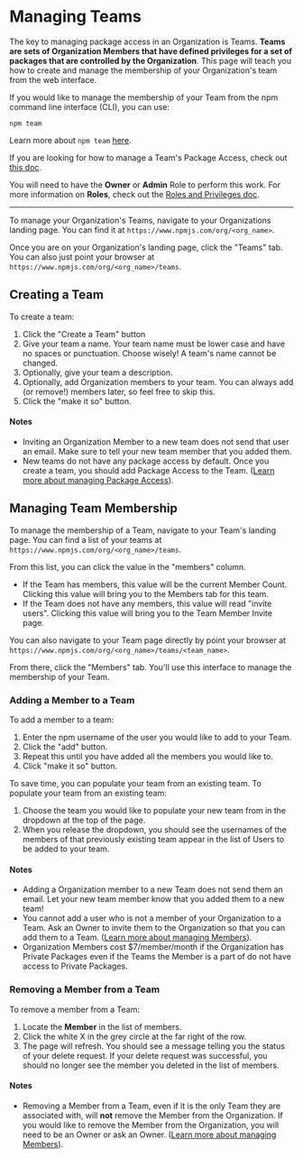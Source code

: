 # Managing Teams

The key to managing package access in an Organization is Teams.
**Teams are sets of Organization Members that have defined privileges
for a set of packages that are controlled by the Organization**.
This page will teach you how to create and manage the 
membership of your Organization's team from the web interface.

If you would like to manage the membership of your Team from
the npm command line interface (CLI), you can use:

```
npm team
```

Learn more about `npm team` [here][2].

If you are looking for how to manage a Team's Package Access, check
out [this doc][1].

You will need to have the **Owner** or **Admin** Role to perform this
work. For more information on **Roles**, check out the 
[Roles and Privileges doc].

<hr/>

To manage your Organization's Teams, navigate to your
Organizations landing page. You can find it at
`https://www.npmjs.com/org/<org_name>`.

Once you are on your Organization's landing page, click the "Teams" tab.
You can also just point your browser at 
`https://www.npmjs.com/org/<org_name>/teams`.

## Creating a Team

To create a team:

1. Click the "Create a Team" button
2. Give your team a name. Your team name must be lower case and have no
  spaces or punctuation. Choose wisely! A team's name cannot be changed.
3. Optionally, give your team a description.
4. Optionally, add Organization members to your team. You can always
  add (or remove!) members later, so feel free to skip this.
5. Click the "make it so" button.

#### Notes

- Inviting an Organization Member to a new team does not send that user
  an email. Make sure to tell your new team member that you added them.
- New teams do not have any package access by default. Once you create
  a team, you should add Package Access to the Team. 
  ([Learn more about managing Package Access]).

## Managing Team Membership

To manage the membership of a Team, navigate to your Team's landing page.
You can find a list of your teams at `https://www.npmjs.com/org/<org_name>/teams`.

From this list, you can click the value in the "members" column. 

- If the Team has members, this value will be the current Member Count. Clicking
  this value will bring you to the Members tab for this team.
- If the Team does not have any members, this value will read "invite users".
  Clicking this value will bring you to the Team Member Invite page.

You can also navigate to your Team page directly by point your browser at
`https://www.npmjs.com/org/<org_name>/teams/<team_name>`.

From there, click the "Members" tab. You'll use this interface to manage the
membership of your Team.

### Adding a Member to a Team

To add a member to a team:

1. Enter the npm username of the user you would like to add to your Team.
2. Click the "add" button.
3. Repeat this until you have added all the members you would like to.
4. Click "make it so" button.

To save time, you can populate your team from an existing team. To populate
your team from an existing team:

1. Choose the team you would like to populate your new team from in the 
  dropdown at the top of the page.
2. When you release the dropdown, you should see the usernames of the members
  of that previously existing team appear in the list of Users to be added to
  your team.

#### Notes

- Adding a Organization member to a new Team does not send them an email. Let
  your new team member know that you added them to a new team!
- You cannot add a user who is not a member of your Organization to a Team. 
  Ask an Owner to invite them to the Organization so that you can add them to
  a Team. ([Learn more about managing Members]).
- Organization Members cost $7/member/month if the Organization has Private
  Packages even if the Teams the Member is a part of do not have access to
  Private Packages. 

### Removing a Member from a Team

To remove a member from a Team:

1. Locate the **Member** in the list of members.
2. Click the white X in the grey circle at the far right of the row.
3. The page will refresh. You should see a message telling you the status of your
   delete request. If your delete request was successful, you should no longer see
   the member you deleted in the list of members.

#### Notes

- Removing a Member from a Team, even if it is the only Team they are associated
  with, will **not** remove the Member from the Organization. If you would like to
  remove the Member from the Organization, you will need to be an Owner or ask
  an Owner. ([Learn more about managing Members]). 

[1]: managing-package-access.md
[Roles and Privileges doc]: roles-and-privileges.md
[Learn more about managing Package Access]: managing-package-access.md
[Learn more about managing Members]: managing-members.md
[2]: https://docs.npmjs.com/cli/team
